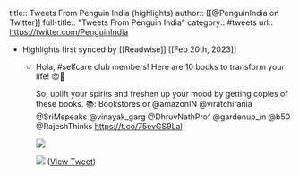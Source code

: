 title:: Tweets From Penguin India (highlights)
author:: [[@PenguinIndia on Twitter]]
full-title:: "Tweets From Penguin India"
category:: #tweets
url:: https://twitter.com/PenguinIndia

- Highlights first synced by [[Readwise]] [[Feb 20th, 2023]]
	- Hola, #selfcare club members!​ Here are 10 books to transform your life! 😍🤗 
	  
	  So, uplift your spirits and freshen up your mood by getting copies of these books.
	  📚: Bookstores or @amazonIN
	  @viratchirania @SriMspeaks @vinayak_garg @DhruvNathProf @gardenup_in @b50 @RajeshThinks https://t.co/75evGS9Lal
	  
	  ![](https://pbs.twimg.com/media/FdLBmjSWYAIH9-G.jpg)
	  
	  ![](https://pbs.twimg.com/media/FdLBmvdXwAE40l6.jpg) ([View Tweet](https://twitter.com/PenguinIndia/status/1572532094294704128))